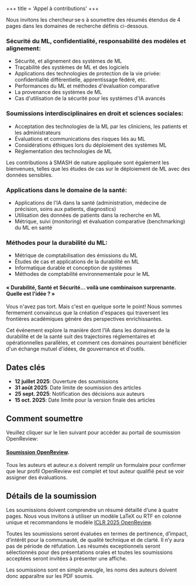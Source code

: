 +++
title = 'Appel à contributions'
+++

Nous invitons les chercheur·se·s à soumettre des résumés étendus de 4 pages dans les domaines de recherche définis ci-dessous.

### Sécurité du ML, confidentialité, responsabilité des modèles et alignement:
- Sécurité, et alignement des systèmes de ML
- Traçabilité des systèmes de ML et des logiciels
- Applications des technologies de protection de la vie privée: confidentialité différentielle, apprentissage fédéré, etc.
- Performances du ML et méthodes d'évaluation comparative
- La provenance des systèmes de ML
- Cas d'utilisation de la sécurité pour les systèmes d'IA avancés

### Soumissions interdisciplinaires en droit et sciences sociales:
- Acceptation des technologies de la ML par les cliniciens, les patients et les administrateurs
- Évaluations et communications  des risques liés au ML
- Considérations éthiques lors du déploiement des systèmes ML
- Réglementation des technologies de ML

Les contributions à SMASH de nature appliquée sont également les bienvenues, telles que les études de cas sur le déploiement de ML avec des données sensibles.

### Applications dans le domaine de la  santé:
- Applications de l'IA dans la santé (administration, médecine de précision, soins aux patients, diagnostics)
- Utilisation des données de patients dans la recherche en ML
- Métrique, suivi (monitoring) et évaluation comparative (benchmarking) du ML en santé

### Méthodes pour la durabilité du ML:
- Métrique de comptabilisation des émissions du ML
- Études de cas et applications de la durabilité en ML
- Informatique durable et conception de systèmes
- Méthodes de comptabilité environnementale pour le ML

#### « Durabilité, Santé et Sécurité... voilà une combinaison surprenante. Quelle est l'idée ? »

Vous n'avez pas tort.  Mais c'est en quelque sorte le point! Nous sommes fermement convaincus que la création d'espaces qui traversent les frontières académiques  génère des perspectives enrichissantes.

Cet événement explore la manière dont l'IA dans les domaines de la durabilité et de la santé suit des trajectoires réglementaires et opérationnelles parallèles, et comment ces domaines pourraient bénéficier d'un échange mutuel d'idées, de gouvernance et d'outils.

## Dates clés
- **12 juillet 2025**: Ouverture des soumissions
- **31 août 2025**: Date limite de soumission des articles
- **25 sept. 2025**: Notification des décisions aux auteurs
- **15 oct. 2025**: Date limite pour la version finale des articles

## Comment soumettre
Veuillez cliquer sur le lien suivant pour accéder au portail de soumission OpenReview:

#### [Soumission OpenReview](https://openreview.net/group?id=smashcon.org/SMASH/2025/Symposium&referrer=%5BHomepage%5D(%2F)#tab-your-consoles).

Tous les auteurs et auteur.e.s doivent remplir un formulaire pour confirmer que leur profil OpenReview est complet et tout auteur qualifié peut se voir assigner des évaluations.

## Détails de la soumission
Les soumissions doivent comprendre un résumé détaillé d’une à quatre pages. Nous vous invitons à utiliser un modèle LaTeX ou RTF en colonne unique et recommandons le modèle [ICLR 2025 OpenReview](https://www.overleaf.com/latex/templates/template-for-iclr-2025-conference-submission/gqzkdyycxtvt).

Toutes les soumissions seront évaluées en termes de pertinence, d’impact, d’intérêt pour la communauté, de qualité technique et de clarté. Il n’y aura pas de période de réfutation. Les résumés exceptionnels seront sélectionnés pour des présentations orales et toutes les soumissions acceptées seront invitées à présenter une affiche.

Les soumissions sont en simple aveugle, les noms des auteurs doivent donc apparaître sur les PDF soumis.
